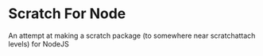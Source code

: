 # Scratch For Node
An attempt at making a scratch package (to somewhere near scratchattach levels) for NodeJS
